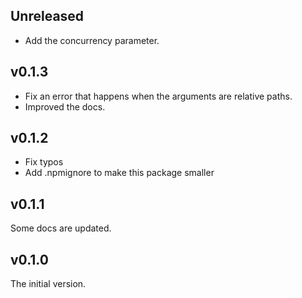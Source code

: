 ## Unreleased

-   Add the concurrency parameter.

## v0.1.3

-   Fix an error that happens when the arguments are relative paths.
-   Improved the docs.

## v0.1.2

-   Fix typos
-   Add .npmignore to make this package smaller

## v0.1.1

Some docs are updated.

## v0.1.0

The initial version.

